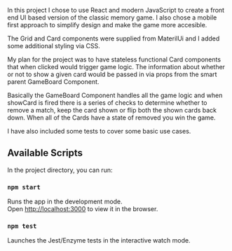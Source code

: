 In this project I chose to use React and modern JavaScript to create a front end UI based version of the classic memory game. I also chose a mobile first approach to simplify design and make the game more accesible.

The Grid and Card components were supplied from MaterilUi and I added some additional styling via CSS.

My plan for the project was to have stateless functional Card components that when clicked would trigger game logic. The information about whether or not to show a given card would be passed in via props from the smart parent GameBoard Component.

Basically the GameBoard Component handles all the game logic and when showCard is fired there is a series of checks to determine whether to remove a match, keep the card shown or flip both the shown cards back down. When all of the Cards have a state of removed you win the game.

I have also included some tests to cover some basic use cases.

## Available Scripts

In the project directory, you can run:

### `npm start`

Runs the app in the development mode.<br>
Open [http://localhost:3000](http://localhost:3000) to view it in the browser.

### `npm test`

Launches the Jest/Enzyme tests in the interactive watch mode.<br>
